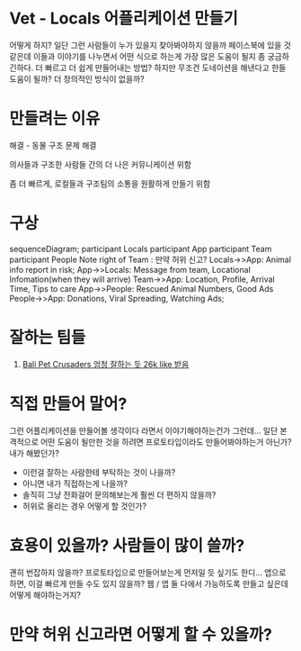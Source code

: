 
# Vet - Locals 어플리케이션 만들기

어떻게 하지?
일단 그런 사람들이 누가 있을지 찾아봐야하지 않을까
페이스북에 있을 것 같은데
이들과 이야기를 나누면서 어떤 식으로 하는게 가장 많은 도움이 될지 좀 궁금하긴하다.
더 빠르고 더 쉽게 만들어내는 방법?
하지만 무조건 도네이션을 해낸다고 한들 도움이 될까?
더 창의적인 방식이 없을까?

# 만들려는 이유

해결 - 동물 구조 문제 해결

의사들과 구조한 사람들 간의 더 나은 커뮤니케이션 위함

좀 더 빠르게, 로컬들과 구조팀의 소통을 원활하게 만들기 위함

# 구상 

<div class="mermaid">
sequenceDiagram;
participant Locals
participant App
participant Team
participant People
Note right of Team : 만약 허위 신고?
Locals->>App: Animal info report in risk;
App->>Locals: Message from team, Locational Infomation(when they will arrive) 
Team->>App: Location, Profile, Arrival Time, Tips to care
App->>People: Rescued Animal Numbers, Good Ads
People->>App: Donations, Viral Spreading, Watching Ads;
</div>

# 잘하는 팀들

1. [Bali Pet Crusaders 엄청 잘하는 듯 26k like 받음](https://www.facebook.com/search/top/?q=bali%20vet&epa=SEARCH_BOX) 

# 직접 만들어 말어?

그런 어플리케이션을 만들어볼 생각이다 라면서 이야기해야하는건가
그런데... 일단 본격적으로 어떤 도움이 될만한 것을 하려면
프로토타입이라도 만들어봐야하는거 아닌가?
내가 해봤던가?
* 이런걸 잘하는 사람한테 부탁하는 것이 나을까?
* 아니면 내가 직접하는게 나을까?
* 솔직히 그냥 전화걸어 문의해보는게 훨씬 더 편하지 않을까?
* 허위로 올리는 경우 어떻게 할 것인가?

# 효용이 있을까? 사람들이 많이 쓸까?

괜히 번잡하지 않을까?
프로토타입으로 만들어보는게 먼저일 듯 싶기도 한디...
앱으로하면, 이걸 빠르게 만들 수도 있지 않을까?
웹 / 앱 둘 다에서 가능하도록 만들고 싶은데 어떻게 해야하는거지?

# 만약 허위 신고라면 어떻게 할 수 있을까?

